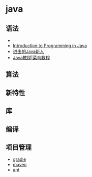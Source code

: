 # java

## 语法

- []()
- [Introduction to Programming in Java](https://book.douban.com/subject/3152176/)
- [进击的Java新人](https://zhuanlan.zhihu.com/p/24393775)
- [Java教程|菜鸟教程](http://www.runoob.com/java/java-tutorial.html)

## 算法

## 新特性

## 库

## 编译

## 项目管理

- [gradle](https://github.com/gaoxinge/java/tree/master/gradle)
- [maven](https://github.com/gaoxinge/java/tree/master/maven)
- [ant]()